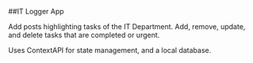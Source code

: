 ##IT Logger App

Add posts highlighting tasks of the IT Department. Add, remove, update, and delete tasks that are completed or urgent.

Uses ContextAPI for state management, and a local database.
